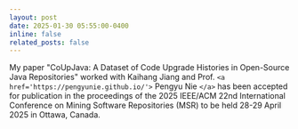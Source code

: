 ```yaml
---
layout: post
date: 2025-01-30 05:55:00-0400
inline: false
related_posts: false
---
```

My paper "CoUpJava: A Dataset of Code Upgrade Histories in Open-Source Java Repositories" worked with Kaihang Jiang and Prof. `<a href='https://pengyunie.github.io/'>` Pengyu Nie `</a>` has been accepted for publication in the proceedings of the 2025 IEEE/ACM 22nd International Conference on Mining Software Repositories (MSR) to be held 28-29 April 2025 in Ottawa, Canada.
